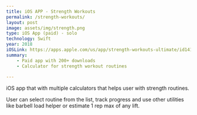 ```yaml
---
title: iOS APP - Strength Workouts
permalink: /strength-workouts/
layout: post
image: assets/img/strength.png
type: iOS App (paid) - solo
technology: Swift
year: 2018
iOSLink: https://apps.apple.com/us/app/strength-workouts-ultimate/id1415167344
summary:
    - Paid app with 200+ downloads
    - Calculator for strength workout routines
    
---
```

iOS app that with multiple calculators that helps user with strength routines.

User can select routine from the list, track progress and use other utilities like barbell load helper or estimate 1 rep max of any lift.
<!--more-->
